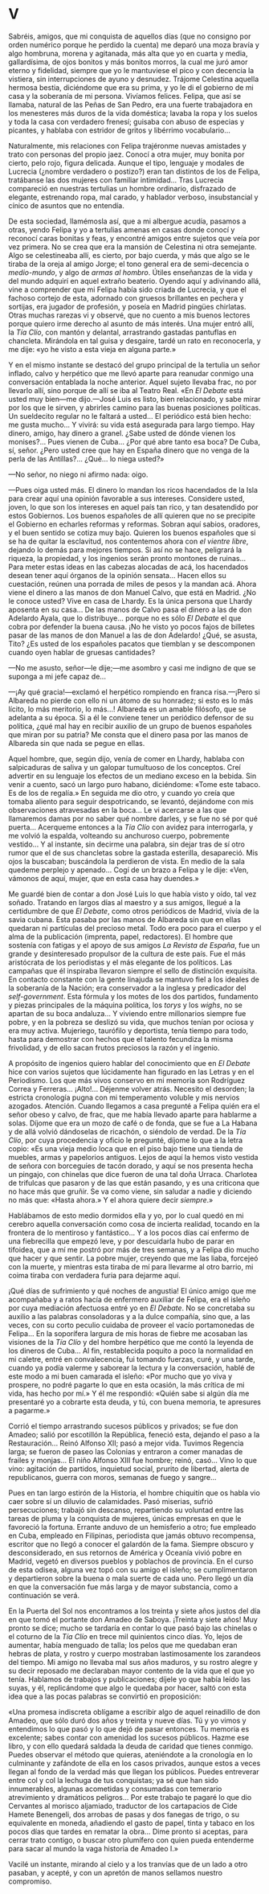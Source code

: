 # V

Sabréis, amigos, que mi conquista de aquellos días (que no consigno por orden
numérico porque he perdido la cuenta) me deparó una moza bravía y algo
hombruna, morena y agitanada, más alta que yo en cuarta y media, gallardísima,
de ojos bonitos y más bonitos morros, la cual me juró amor eterno y fidelidad,
siempre que yo le mantuviese el pico y con decencia la vistiera, sin
interrupciones de ayuno y desnudez. Trájome Celestina aquella hermosa bestia,
diciéndome que era su prima, y yo le di el gobierno de mi casa y la soberanía
de mi persona. Vivíamos felices. Felipa, que así se llamaba, natural de las
Peñas de San Pedro, era una fuerte trabajadora en los menesteres más duros de
la vida doméstica; lavaba la ropa y los suelos y toda la casa con verdadero
frenesí; guisaba con abuso de especias y picantes, y hablaba con estridor de
gritos y libérrimo vocabulario...

Naturalmente, mis relaciones con Felipa trajéronme nuevas amistades y trato con
personas del propio jaez. Conocí a otra mujer, muy bonita por cierto, pelo
rojo, figura delicada. Aunque el tipo, lenguaje y modales de Lucrecia (¿nombre
verdadero o postizo?) eran tan distintos de los de Felipa, tratábanse las dos
mujeres con familiar intimidad... Tras Lucrecia compareció en nuestras
tertulias un hombre ordinario, disfrazado de elegante, estrenando ropa, mal
carado, y hablador verboso, insubstancial y cínico de asuntos que no entendía.

De esta sociedad, llamémosla así, que a mi albergue acudía, pasamos a otras,
yendo Felipa y yo a tertulias amenas en casas donde conocí y reconocí caras
bonitas y feas, y encontré amigos entre sujetos que veía por vez primera. No se
crea que era la mansión de Celestina ni otra semejante. Algo se celestineaba
allí, es cierto, por bajo cuerda, y más que algo se le tiraba de la oreja al
amigo Jorge; el tono general era de semi-decencia o *medio-mundo*, y algo de
*armas al hombro*. Útiles enseñanzas de la vida y del mundo adquirí en aquel
extraño beaterio. Oyendo aquí y adivinando allá, vine a comprender que mi
Felipa había sido criada de Lucrecia, y que el fachoso cortejo de esta,
adornado con gruesos brillantes en pechera y sortijas, era jugador de
profesión, y poseía en Madrid pingües chirlatas. Otras muchas rarezas vi
y observé, que no cuento a mis buenos lectores porque quiero irme derecho al
asunto de más interés. Una mujer entró allí, la *Tía Clío*, con mantón
y delantal, arrastrando gastadas pantuflas en chancleta. Mirándola en tal guisa
y desgaire, tardé un rato en reconocerla, y me dije: «yo he visto a esta vieja
en alguna parte.»

Y en el mismo instante se destacó del grupo principal de la tertulia un señor
inflado, calvo y herpético que me llevó aparte para reanudar conmigo una
conversación entablada la noche anterior. Aquel sujeto llevaba frac, no por
llevarlo allí, sino porque de allí se iba al Teatro Real. «En *El Debate* está
usted muy bien—me dijo.—José Luis es listo, bien relacionado, y sabe mirar por
los que le sirven, y abrirles camino para las buenas posiciones políticas. Un
sueldecito regular no le faltará a usted... El periódico está bien hecho: me
gusta mucho... Y vivirá: su vida está asegurada para largo tiempo. Hay dinero,
amigo, hay dinero a granel. ¿Sabe usted de dónde vienen los monises?... Pues
vienen de Cuba... ¿Por qué abre tanto esa boca? De Cuba, sí, señor. ¿Pero usted
cree que hay en España dinero que no venga de la perla de las Antillas?...
¿Qué... lo niega usted?»

—No señor, no niego ni afirmo nada: oigo.

—Pues oiga usted más. El dinero lo mandan los ricos hacendados de la Isla para
crear aquí una opinión favorable a sus intereses. Considere usted, joven, lo
que son los intereses en aquel país tan rico, y tan desatendido por estos
Gobiernos. Los buenos españoles de allí quieren que no se precipite el Gobierno
en echarles reformas y reformas. Sobran aquí sabios, oradores, y el buen
sentido se cotiza muy bajo. Quieren los buenos españoles que si se ha de quitar
la esclavitud, nos contentemos ahora con *el vientre libre*, dejando lo demás
para mejores tiempos. Si así no se hace, peligrará la riqueza, la propiedad,
y los ingenios serán pronto montones de ruinas... Para meter estas ideas en las
cabezas alocadas de acá, los hacendados desean tener aquí órganos de la opinión
sensata... Hacen ellos su cuestación, reúnen una porrada de miles de pesos y la
mandan acá. Ahora viene el dinero a las manos de don Manuel Calvo, que está en
Madrid. ¿No le conoce usted? Vive en casa de Lhardy. Es la única persona que
Lhardy aposenta en su casa... De las manos de Calvo pasa el dinero a las de don
Adelardo Ayala, que lo distribuye... porque no es sólo *El Debate* el que cobra
por defender la buena causa. ¡No he visto yo pocos fajos de billetes pasar de
las manos de don Manuel a las de don Adelardo! ¿Qué, se asusta, Tito? ¿Es usted
de los españoles pacatos que tiemblan y se descomponen cuando oyen hablar de
gruesas cantidades?

—No me asusto, señor—le dije;—me asombro y casi me indigno de que se suponga
a mi jefe capaz de...

—¡Ay qué gracia!—exclamó el herpético rompiendo en franca risa.—¡Pero si
Albareda no pierde con ello ni un átomo de su honradez; si esto es lo más
lícito, lo más meritorio, lo más...! Albareda es un amable filósofo, que se
adelanta a su época. Si a él le conviene tener un periódico defensor de su
política, ¿qué mal hay en recibir auxilio de un grupo de buenos españoles que
miran por su patria? Me consta que el dinero pasa por las manos de Albareda sin
que nada se pegue en ellas.

Aquel hombre, que, según dijo, venía de comer en Lhardy, hablaba con
salpicaduras de saliva y un galopar tumultuoso de los conceptos. Creí advertir
en su lenguaje los efectos de un mediano exceso en la bebida. Sin venir
a cuento, sacó un largo puro habano, diciéndome: «Tome este tabaco. Es de los
de regalía.» En seguida me dio otro, y cuando yo creía que tomaba aliento para
seguir despotricando, se levantó, dejándome con mis observaciones atravesadas
en la boca... Le vi acercarse a las que llamaremos damas por no saber qué
nombre darles, y se fue no sé por qué puerta... Acerqueme entonces a la *Tía
Clío* con avidez para interrogarla, y me volvió la espalda, volteando su
anchuroso cuerpo, pobremente vestido... Y al instante, sin decirme una palabra,
sin dejar tras de sí otro rumor que el de sus chancletas sobre la gastada
esterilla, desapareció. Mis ojos la buscaban; buscándola la perdieron de vista.
En medio de la sala quedeme perplejo y apenado... Cogí de un brazo a Felipa
y le dije: «Ven, vámonos de aquí, mujer, que en esta casa hay duendes.»

Me guardé bien de contar a don José Luis lo que había visto y oído, tal vez
soñado. Tratando en largos días al maestro y a sus amigos, llegué a la
certidumbre de que *El Debate*, como otros periódicos de Madrid, vivía de la
savia cubana. Esta pasaba por las manos de Albareda sin que en ellas quedaran
ni partículas del precioso metal. Todo era poco para el cuerpo y el alma de la
publicación (imprenta, papel, redactores). El hombre que sostenía con fatigas
y el apoyo de sus amigos *La Revista de España*, fue un grande y desinteresado
propulsor de la cultura de este país. Fue el más aristócrata de los periodistas
y el más elegante de los políticos. Las campañas que él inspiraba llevaron
siempre el sello de distinción exquisita. En contacto constante con la gente
linajuda se mantuvo fiel a los ideales de la soberanía de la Nación; era
conservador a la inglesa y predicador del *self-government*.  Esta fórmula
y los motes de los dos partidos, fundamento y piezas principales de la máquina
política, los *torys* y los *wighs*, no se apartan de su boca andaluza...
Y viviendo entre millonarios siempre fue pobre, y en la pobreza se deslizó su
vida, que muchos tenían por ociosa y era muy activa. Mujeriego, taurófilo
y deportista, tenía tiempo para todo, hasta para demostrar con hechos que el
talento fecundiza la misma frivolidad, y de ello sacan frutos preciosos la
razón y el ingenio.

A propósito de ingenios quiero hablar del conocimiento que en *El Debate* hice
con varios sujetos que lúcidamente han figurado en las Letras y en el
Periodismo. Los que más vivos conservo en mi memoria son Rodríguez Correa
y Ferreras... ¡Alto!... Déjenme volver atrás. Necesito el desorden; la estricta
cronología pugna con mi temperamento voluble y mis nervios azogados. Atención.
Cuando llegamos a casa pregunté a Felipa quién era el señor obeso y calvo, de
frac, que me había llevado aparte para hablarme a solas. Díjome que era un mozo
de café o de fonda, que se fue a La Habana y de allá volvió dándoselas de
ricachón, o siéndolo de verdad. De la *Tía Clío*, por cuya procedencia y oficio
le pregunté, díjome lo que a la letra copio: «Es una vieja medio loca que en el
piso bajo tiene una tienda de muebles, armas y papelorios antiguos. Lejos de
aquí la hemos visto vestida de señora con borceguíes de tacón dorado, y aquí se
nos presenta hecha un pingajo, con chinelas que dice fueron de una tal doña
Urraca. Charlotea de trifulcas que pasaron y de las que están pasando, y es una
criticona que no hace más que gruñir. Se va como viene, sin saludar a nadie
y diciendo no más que: «Hasta ahora.» Y el ahora quiere decir *siempre*.»

Hablábamos de esto medio dormidos ella y yo, por lo cual quedó en mi cerebro
aquella conversación como cosa de incierta realidad, tocando en la frontera de
lo mentiroso y fantástico... Y a los pocos días caí enfermo de una fiebrecilla
que empezó leve, y por descuidarla hubo de parar en tifoidea, que a mí me
postró por más de tres semanas, y a Felipa dio mucho que hacer y que sentir. La
pobre mujer, creyendo que me las liaba, forcejeó con la muerte, y mientras esta
tiraba de mí para llevarme al otro barrio, mi coima tiraba con verdadera furia
para dejarme aquí.

¡Qué días de sufrimiento y qué noches de angustia! El único amigo que me
acompañaba y a ratos hacía de enfermero auxiliar de Felipa, era el isleño por
cuya mediación afectuosa entré yo en *El Debate*. No se concretaba su auxilio
a las palabras consoladoras y a la dulce compañía, sino que, a las veces, con
su corto peculio cuidaba de proveer el vacío portamonedas de Felipa... En la
soporífera largura de mis horas de fiebre me acosaban las visiones de la *Tía
Clío* y del hombre herpético que me contó la leyenda de los dineros de Cuba...
Al fin, restablecida poquito a poco la normalidad en mi caletre, entré en
convalecencia, fui tomando fuerzas, curé, y una tarde, cuando ya podía valerme
y saborear la lectura y la conversación, hablé de este modo a mi buen camarada
el isleño: «Por mucho que yo viva y prospere, no podré pagarte lo que en esta
ocasión, la más crítica de mi vida, has hecho por mí.» Y él me respondió:
«Quién sabe si algún día me presentaré yo a cobrarte esta deuda, y tú, con
buena memoria, te apresures a pagarme.»

Corrió el tiempo arrastrando sucesos públicos y privados; se fue don Amadeo;
salió por escotillón la República, feneció esta, dejando el paso a la
Restauración... Reinó Alfonso XII; pasó a mejor vida. Tuvimos Regencia larga;
se fueron de paseo las Colonias y entraron a comer manadas de frailes
y monjas... El niño Alfonso XIII fue hombre; reinó, casó... Vino lo que vino:
agitación de partidos, inquietud social, prurito de libertad, alerta de
republicanos, guerra con moros, semanas de fuego y sangre...

Pues en tan largo estirón de la Historia, el hombre chiquitín que os habla vio
caer sobre sí un diluvio de calamidades. Pasó miserias, sufrió persecuciones;
trabajó sin descanso, repartiendo su voluntad entre las tareas de pluma y la
conquista de mujeres, únicas empresas en que le favoreció la fortuna. Errante
anduvo de un hemisferio a otro; fue empleado en Cuba, empleado en Filipinas,
periodista que jamás obtuvo recompensa, escritor que no llegó a conocer el
galardón de la fama. Siempre obscuro y desconsiderado, en sus retornos de
América y Oceanía vivió pobre en Madrid, vegetó en diversos pueblos y poblachos
de provincia. En el curso de esta odisea, alguna vez topó con su amigo el
isleño; se cumplimentaron y departieron sobre la buena o mala suerte de cada
uno. Pero llegó un día en que la conversación fue más larga y de mayor
substancia, como a continuación se verá.

En la Puerta del Sol nos encontramos a los treinta y siete años justos del día
en que tomó el portante don Amadeo de Saboya. ¡Treinta y siete años! Muy pronto
se dice; mucho se tardaría en contar lo que pasó bajo las chinelas o el coturno
de la *Tía Clío* en trece mil quinientos cinco días. Yo, lejos de aumentar,
había menguado de talla; los pelos que me quedaban eran hebras de plata,
y rostro y cuerpo mostraban lastimosamente los zarandeos del tiempo. Mi amigo
no llevaba mal sus años maduros, y su rostro alegre y su decir reposado me
declaraban mayor contento de la vida que el que yo tenía.  Hablamos de trabajos
y publicaciones; díjele yo que había leído las suyas, y él, replicándome que
algo le quedaba por hacer, saltó con esta idea que a las pocas palabras se
convirtió en proposición:

«Una promesa indiscreta oblígame a escribir algo de aquel reinadillo de don
Amadeo, que sólo duró dos años y treinta y nueve días. Tú y yo vimos
y entendimos lo que pasó y lo que dejó de pasar entonces. Tu memoria es
excelente; sabes contar con amenidad los sucesos públicos. Hazme ese libro,
y con ello quedará saldada la deuda de caridad que tienes conmigo. Puedes
observar el método que quieras, ateniéndote a la cronología en lo culminante
y zafándote de ella en los casos privados, aunque estos a veces llegan al fondo
de la verdad más que llegan los públicos. Puedes entreverar entre col y col la
lechuga de tus conquistas; ya sé que han sido innumerables, algunas acometidas
y consumadas con temerario atrevimiento y dramáticos peligros... Por este
trabajo te pagaré lo que dio Cervantes al morisco aljamiado, traductor de los
cartapacios de Cide Hamete Benengeli, dos arrobas de pasas y dos fanegas de
trigo, o su equivalente en moneda, añadiendo el gasto de papel, tinta y tabaco
en los pocos días que tardes en rematar la obra... Dime pronto si aceptas, para
cerrar trato contigo, o buscar otro plumífero con quien pueda entenderme para
sacar al mundo la vaga historia de Amadeo I.»

Vacilé un instante, mirando al cielo y a los tranvías que de un lado a otro
pasaban, y acepté, y con un apretón de manos sellamos nuestro compromiso.

